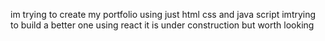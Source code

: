 
im trying to create my portfolio using just html css and java script
imtrying to build a better one using react
it is under construction but worth looking 

